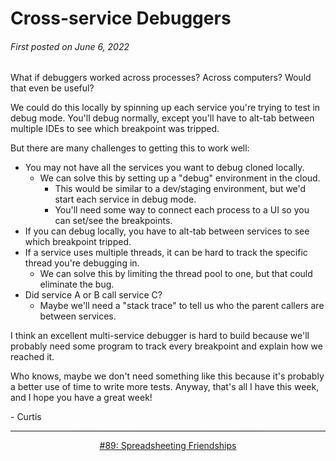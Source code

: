# Cross-service Debuggers

###### First posted on June 6, 2022
What if debuggers worked across processes? Across computers? Would that even be useful?

We could do this locally by spinning up each service you're trying to test in debug mode. You'll debug normally, except you'll have to alt-tab between multiple IDEs to see which breakpoint was tripped.

But there are many challenges to getting this to work well:

- You may not have all the services you want to debug cloned locally.
    - We can solve this by setting up a "debug" environment in the cloud.
        - This would be similar to a dev/staging environment, but we'd start each service in debug mode.
        - You'll need some way to connect each process to a UI so you can set/see the breakpoints.
- If you can debug locally, you have to alt-tab between services to see which breakpoint tripped.
- If a service uses multiple threads, it can be hard to track the specific thread you're debugging in.
    - We can solve this by limiting the thread pool to one, but that could eliminate the bug.
- Did service A or B call service C?
    - Maybe we'll need a "stack trace" to tell us who the parent callers are between services.

I think an excellent multi-service debugger is hard to build because we'll probably need some program to track every breakpoint and explain how we reached it.

Who knows, maybe we don't need something like this because it's probably a better use of time to write more tests. Anyway, that's all I have this week, and I hope you have a great week!

\- Curtis

<!--START OF FOOTER-->
<hr style="margin-top:9px;height:1px;border: 0;background-image: linear-gradient(to right, rgba(0, 0, 0, 0.0), rgba(0, 0, 0, 0.5),rgba(0, 0, 0, 0.0));">
<!--START OF ISSUE NAVIGATION LINKS-->
<p align="center"><a href='089_spreadsheeting_friendships.md'>#89: Spreadsheeting Friendships</a></p>
<!--START OF ISSUE NAVIGATION LINKS-->
<!--END OF FOOTER-->
